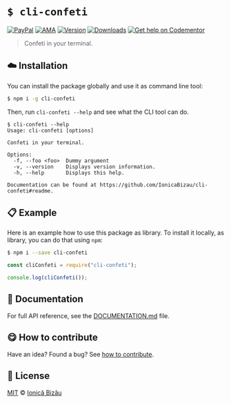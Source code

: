 
# `$ cli-confeti`

 [![PayPal](https://img.shields.io/badge/%24-paypal-f39c12.svg)][paypal-donations] [![AMA](https://img.shields.io/badge/ask%20me-anything-1abc9c.svg)](https://github.com/IonicaBizau/ama) [![Version](https://img.shields.io/npm/v/cli-confeti.svg)](https://www.npmjs.com/package/cli-confeti) [![Downloads](https://img.shields.io/npm/dt/cli-confeti.svg)](https://www.npmjs.com/package/cli-confeti) [![Get help on Codementor](https://cdn.codementor.io/badges/get_help_github.svg)](https://www.codementor.io/johnnyb?utm_source=github&utm_medium=button&utm_term=johnnyb&utm_campaign=github)

> Confeti in your terminal.

## :cloud: Installation

You can install the package globally and use it as command line tool:


```sh
$ npm i -g cli-confeti
```


Then, run `cli-confeti --help` and see what the CLI tool can do.


```
$ cli-confeti --help
Usage: cli-confeti [options]

Confeti in your terminal.

Options:
  -f, --foo <foo>  Dummy argument
  -v, --version    Displays version information.
  -h, --help       Displays this help.

Documentation can be found at https://github.com/IonicaBizau/cli-confeti#readme.
```

## :clipboard: Example


Here is an example how to use this package as library. To install it locally, as library, you can do that using `npm`:

```sh
$ npm i --save cli-confeti
```



```js
const cliConfeti = require("cli-confeti");

console.log(cliConfeti());
```

## :memo: Documentation

For full API reference, see the [DOCUMENTATION.md][docs] file.

## :yum: How to contribute
Have an idea? Found a bug? See [how to contribute][contributing].


## :scroll: License

[MIT][license] © [Ionică Bizău][website]

[paypal-donations]: https://www.paypal.com/cgi-bin/webscr?cmd=_s-xclick&hosted_button_id=RVXDDLKKLQRJW
[donate-now]: http://i.imgur.com/6cMbHOC.png

[license]: http://showalicense.com/?fullname=Ionic%C4%83%20Biz%C4%83u%20%3Cbizauionica%40gmail.com%3E%20(http%3A%2F%2Fionicabizau.net)&year=2016#license-mit
[website]: http://ionicabizau.net
[contributing]: /CONTRIBUTING.md
[docs]: /DOCUMENTATION.md
